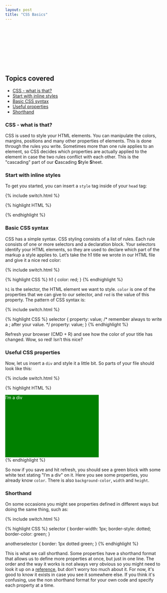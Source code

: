 ```yaml
---
layout: post
title: "CSS Basics"
---
```


## Topics covered
* [CSS - what is that?](#css---what-is-that)
* [Start with inline styles](#start-with-inline-styles)
* [Basic CSS syntax](#basic-css-syntax)
* [Useful properties](#useful-css-properties)
* [Shorthand](#shorthand)

### CSS - what is that?
CSS is used to style your HTML elements. You can manipulate the colors, margins, positions and many other properties of elements. This is done through the rules you write. Sometimes more than one rule applies to an element, so CSS decides which properties are actually applied to the element in case the two rules conflict with each other. This is the "cascading" part of our **C**ascading **S**tyle **S**heet.

### Start with inline styles
To get you started, you can insert a `style` tag inside of your `head` tag:

{% include switch.html %}

{% highlight HTML %}
<head>
  <meta charset="UTF-8">
  <title>Our Page Title</title>
  <style>
    /* CSS styling rules here. Yes, comments are different in CSS. It’s not our fault! */
  </style>
</head>
{% endhighlight %}

### Basic CSS syntax
CSS has a simple syntax. CSS styling consists of a list of rules. Each rule consists of one or more selectors and a declaration block. Your selectors identify your HTML elements, so they are used to declare which part of the markup a style applies to. Let’s take the h1 title we wrote in our HTML file and give it a nice red color:

{% include switch.html %}

{% highlight CSS %}
h1 {
  color: red;
}
{% endhighlight %}

`h1` is the selector, the HTML element we want to style. `color` is one of the properties that we can give to our selector, and `red` is the value of this property. The pattern of CSS syntax is:

{% include switch.html %}

{% highlight CSS %}
selector {
  property: value; /* remember always to write a ; after your value. */
  property: value;
}
{% endhighlight %}

Refresh your browser (CMD + R) and see how the color of your title has changed. Wow, so red! Isn’t this nice?

### Useful CSS properties

Now, let us insert a `div` and style it a little bit. So parts of your file should look like this:

{% include switch.html %}

{% highlight HTML %}
<head>
<!-- ... -->
  <style>
    div {
      color: white;
      background-color: green;
      width: 300px;
      height: 200px;
    }
  </style>
</head>
<body>
  <div>I’m a div</div>
</body>
{% endhighlight %}

So now if you save and hit refresh, you should see a green block with some white text stating "I’m a div" on it. Here you see some properties, you already know `color`. There is also `background-color`, `width` and `height`.

### Shorthand
On some occasions you might see properties defined in different ways but doing the same thing, such as:

{% include switch.html %}

{% highlight CSS %}
selector {
  border-width: 1px;
  border-style: dotted;
  border-color: green;
}

anotherselector {
  border: 1px dotted green;
}
{% endhighlight %}

This is what we call shorthand. Some properties have a shorthand format that allows us to define more properties at once, but just in one line. The order and the way it works is not always very obvious so you might need to look it up on a <a href="https://developer.mozilla.org/en-US/docs/Web/CSS/Shorthand_properties" target="_blank">reference</a>, but don't worry too much about it. For now, it's good to know it exists in case you see it somewhere else. If you think it's confusing, use the non shorthand format for your own code and specify each property at a time.
